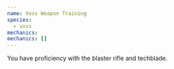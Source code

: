 ```yaml
---
name: Voss Weapon Training
species:
  - voss
mechanics:
mechanics: []
---
```

You have proficiency with the blaster rifle and techblade.
